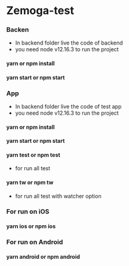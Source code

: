 # Zemoga-test

### Backen

- In backend folder live the code of backend
- you need node v12.16.3 to run the project

#### yarn or npm install

#### yarn start or npm start

### App

- In backend folder live the code of test app
- you need node v12.16.3 to run the project

#### yarn or npm install

#### yarn start or npm start

#### yarn test or npm test

- for run all test

#### yarn tw or npm tw

- for run all test with watcher option

### For run on iOS

#### yarn ios or npm ios

### For run on Android

#### yarn android or npm android
